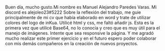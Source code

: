 Buen día, mucho gusto.Mi nombre es Manuel Alejandro Paredes Varas.
Mi discord es alejoleo23#5222 
Sobre la reflexión del trabajo, me guie principalmente de mi cv que había elaborado en word y trate de utilizar colores del logo de inKua. Utilicé html y css, me faltó añadir js. Esta es la primera vez que utilicé Base64, no lo conocía y creo que es muy útil para el manejo de imágenes. Intente que sea responsive la página. Y me agradó mucho realizar este primer ejercicio y en el futuro espero poder colaborar con mis demás compañeros en la creación de nuevos proyectos. 